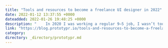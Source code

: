 ```yaml
---
title: "Tools and resources to become a freelance UI designer in 2022"
date: 2022-01-12 13:37:55 +0000
dateadded: 2022-01-26 19:48:25 +0000
description: "    In 2020 I was working a regular 9–5 job, I wasn’t too tired of it to be honest, but I always felt like I wanted to be more in control of…  Continue reading on Prototypr »  "
link: "https://blog.prototypr.io/tools-and-resources-to-become-a-freelance-ui-designer-in-2022-ca25ba3accb6?source=rss----eb297ea1161a---4"
category:
directory: _directory/prototypr.md
---
```

